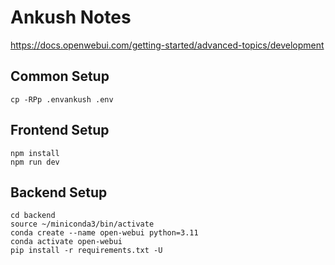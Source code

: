 # Ankush Notes

https://docs.openwebui.com/getting-started/advanced-topics/development

## Common Setup

```
cp -RPp .envankush .env
```

## Frontend Setup
```
npm install
npm run dev
```

## Backend Setup
```
cd backend
source ~/miniconda3/bin/activate
conda create --name open-webui python=3.11
conda activate open-webui
pip install -r requirements.txt -U
```
